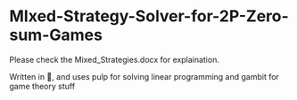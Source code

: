 # MIxed-Strategy-Solver-for-2P-Zero-sum-Games

Please check the Mixed_Strategies.docx for explaination.

Written in 🐍, and uses pulp for solving linear programming and gambit for game theory stuff
